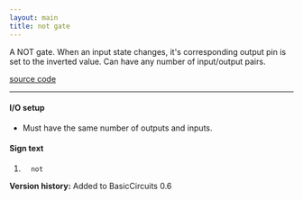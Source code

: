 ```yaml
---
layout: main
title: not gate
---
```

A NOT gate. When an input state changes, it's corresponding output pin is set to the inverted value. 
Can have any number of input/output pairs.

[source code](https://github.com/eisental/BasicCircuits/blob/master/src/main/java/org/tal/basiccircuits/not.java)

* * *


#### I/O setup 
* Must have the same number of outputs and inputs.

#### Sign text
1. `   not   `

__Version history:__ Added to BasicCircuits 0.6